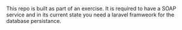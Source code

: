 This repo is built as part of an exercise.
It is required to have a SOAP service and in its current state you need a laravel framweork for the database persistance.

